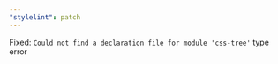 ```yaml
---
"stylelint": patch
---
```


Fixed: `Could not find a declaration file for module 'css-tree'` type error
